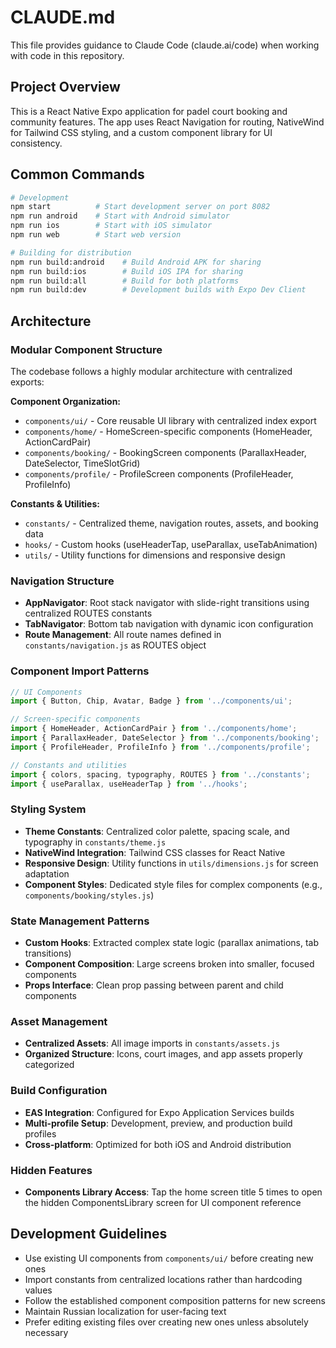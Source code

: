 # CLAUDE.md

This file provides guidance to Claude Code (claude.ai/code) when working with code in this repository.

## Project Overview
This is a React Native Expo application for padel court booking and community features. The app uses React Navigation for routing, NativeWind for Tailwind CSS styling, and a custom component library for UI consistency.

## Common Commands
```bash
# Development
npm start          # Start development server on port 8082
npm run android    # Start with Android simulator
npm run ios        # Start with iOS simulator
npm run web        # Start web version

# Building for distribution
npm run build:android    # Build Android APK for sharing
npm run build:ios        # Build iOS IPA for sharing
npm run build:all        # Build for both platforms
npm run build:dev        # Development builds with Expo Dev Client
```

## Architecture

### Modular Component Structure
The codebase follows a highly modular architecture with centralized exports:

**Component Organization:**
- `components/ui/` - Core reusable UI library with centralized index export
- `components/home/` - HomeScreen-specific components (HomeHeader, ActionCardPair)
- `components/booking/` - BookingScreen components (ParallaxHeader, DateSelector, TimeSlotGrid)
- `components/profile/` - ProfileScreen components (ProfileHeader, ProfileInfo)

**Constants & Utilities:**
- `constants/` - Centralized theme, navigation routes, assets, and booking data
- `hooks/` - Custom hooks (useHeaderTap, useParallax, useTabAnimation)
- `utils/` - Utility functions for dimensions and responsive design

### Navigation Structure
- **AppNavigator**: Root stack navigator with slide-right transitions using centralized ROUTES constants
- **TabNavigator**: Bottom tab navigation with dynamic icon configuration
- **Route Management**: All route names defined in `constants/navigation.js` as ROUTES object

### Component Import Patterns
```javascript
// UI Components
import { Button, Chip, Avatar, Badge } from '../components/ui';

// Screen-specific components
import { HomeHeader, ActionCardPair } from '../components/home';
import { ParallaxHeader, DateSelector } from '../components/booking';
import { ProfileHeader, ProfileInfo } from '../components/profile';

// Constants and utilities
import { colors, spacing, typography, ROUTES } from '../constants';
import { useParallax, useHeaderTap } from '../hooks';
```

### Styling System
- **Theme Constants**: Centralized color palette, spacing scale, and typography in `constants/theme.js`
- **NativeWind Integration**: Tailwind CSS classes for React Native
- **Responsive Design**: Utility functions in `utils/dimensions.js` for screen adaptation
- **Component Styles**: Dedicated style files for complex components (e.g., `components/booking/styles.js`)

### State Management Patterns
- **Custom Hooks**: Extracted complex state logic (parallax animations, tab transitions)
- **Component Composition**: Large screens broken into smaller, focused components
- **Props Interface**: Clean prop passing between parent and child components

### Asset Management
- **Centralized Assets**: All image imports in `constants/assets.js`
- **Organized Structure**: Icons, court images, and app assets properly categorized

### Build Configuration
- **EAS Integration**: Configured for Expo Application Services builds
- **Multi-profile Setup**: Development, preview, and production build profiles
- **Cross-platform**: Optimized for both iOS and Android distribution

### Hidden Features
- **Components Library Access**: Tap the home screen title 5 times to open the hidden ComponentsLibrary screen for UI component reference

## Development Guidelines
- Use existing UI components from `components/ui/` before creating new ones
- Import constants from centralized locations rather than hardcoding values
- Follow the established component composition patterns for new screens
- Maintain Russian localization for user-facing text
- Prefer editing existing files over creating new ones unless absolutely necessary